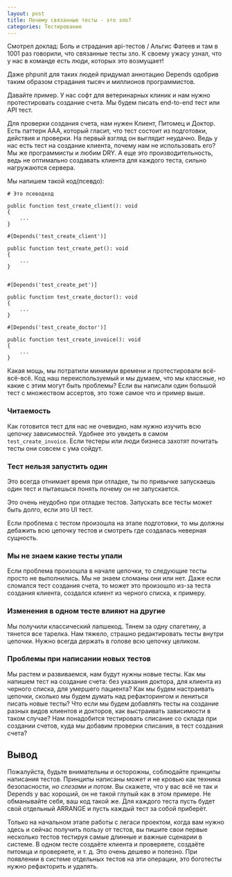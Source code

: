 ```yaml
---
layout: post
title: Почему связанные тесты - это зло?
categories: Тестирование
---
```


Смотрел доклад: Боль и страдания api-тестов / Альгис Фатеев и там в 1001 раз говорили, что связанные тесты зло.
К своему ужасу узнал, что у нас в команде есть люди, которых это возмущает! 

Даже phpunit для таких людей придумал аннотацию Depends одобрив таким образом страдания тысяч и миллионов программистов. 

Давайте пример. У нас софт для ветеринарных клиник и нам нужно протестировать создание счета. Мы будем писать end-to-end тест или API тест. 

Для проверки создания счета, нам нужен Клиент, Питомец и Доктор.  Есть паттерн AAA, который гласит, что тест состоит из подготовки, действия и проверки. На первый взгляд он выглядит неудачно. Ведь у нас есть тест на создание клиента, почему нам не использовать его? Мы же программисты и любим DRY. А еще это производительность, ведь не оптимально создавать клиента для каждого теста, сильно нагружаются сервера. 


Мы напишем такой код(псевдо): 

```
# Это псеводкод

public function test_create_client(): void
{
	...
}

#[Depends('test_create_client')]

public function test_create_pet(): void
{
	...
}


#[Depends('test_create_pet')]

public function test_create_doctor(): void
{
	...
}

#[Depends('test_create_doctor')]

public function test_create_invoice(): void
{
	...
}
```

Какая мощь, мы потратили минимум времени и протестировали всё-всё-всё. Код наш переиспользуемый и мы думаем, что мы классные, но какие с этим могут быть проблемы? Если вы написали один большой тест с множеством ассертов, это тоже самое что и пример выше. 

### Читаемость

Как готовится тест для нас не очевидно, нам нужно изучить всю цепочку зависимостей. Удобнее это увидеть в самом `test_create_invoice`.
Если тестеры или люди бизнеса захотят почитать тесты они совсем с ума сойдут.

### Тест нельзя запустить один

Это всегда отнимает время при отладке, ты по привычке запускаешь один тест и пытаешься понять почему он не запускается.

Это очень неудобно при отладке тестов. Запускать все тесты может быть долго, если это UI тест. 

Если проблема с тестом произошла на этапе подготовки, то мы должны дебажить всю цепочку тестов и смотреть где создалась неверная сущность. 

### Мы не знаем какие тесты упали

Если проблема произошла в начале цепочки, то следующие тесты просто не выполнились. Мы не знаем сломаны они или нет. 
Даже если сломался тест создания счета, то может это произошло из-за теста создания клиента, создался клиент из черного списка, к примеру.

### Изменения в одном тесте влияют на другие

Мы получили классический лапшекод. Тянем за одну спагетину, а тянется все тарелка. Нам тяжело, страшно редактировать тесты внутри цепочки. Нужно всегда держать в голове всю цепочку целиком. 

### Проблемы при написании новых тестов

Мы растем и развиваемся, нам будут нужны новые тесты. Как мы напишем тест на создание счета: без указания доктора, для клиента из черного списка, для умершего пациента? Как мы будем настраивать цепочки, сколько мы будем думать над рефакторингом и лениться писать новые тесты? Что если мы будем добавлять тесты на создание разных видов клиентов и докторов, как выстраивать зависимости в таком случае? Нам понадобится тестировать списание со склада при создании счетов, куда мы добавим проверки списания, в тест создания счета? 


## Вывод

Пожалуйста, будьте внимательны и осторожны, соблюдайте принципы написания тестов. Принципы написаны может и не кровью как техника безопасности, *но слезами и потом*. Вы скажете, что у вас всё не так и Depends у вас хороший, он не такой глупый как в этом примере. Не обманывайте себя, ваш код такой же. Для каждого теста пусть будет свой отдельный ARRANGE и пусть каждый тест за собой приберёт. 

Только на начальном этапе работы с легаси проектом, когда вам нужно здесь и сейчас получить пользу от тестов, вы пишите свои первые несколько тестов тестируя самые длинные и важные сценарии в системе. В одном тесте создаёте клиента и проверяете, создаёте питомца и проверяете, и т. д. Это очень дешево и полезно. При появлении в системе отдельных тестов на эти операции, это боготесты нужно рефакторить и удалять.